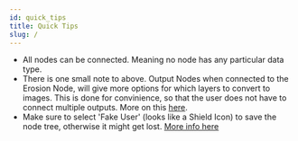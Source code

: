 ```yaml
---
id: quick_tips
title: Quick Tips
slug: /
---
```


- All nodes can be connected. Meaning no node has any particular data type.
- There is one small note to above. Output Nodes when connected to the Erosion Node,
will give more options for which layers to convert to images. This is done for convinience,
so that the user does not have to connect multiple outputs. 
More on this [here](io_nodes.md#image-output-node).
- Make sure to select 'Fake User' (looks like a Shield Icon) to save the node tree, otherwise
it might get lost. [More info here](getting_started.md#make-sure-to-select-fake-user-otherwise-your-node-setup-will-be-lost)